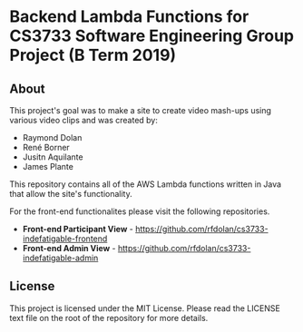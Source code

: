 # Backend Lambda Functions for CS3733 Software Engineering Group Project (B Term 2019)

## About
This project's goal was to make a site to create video mash-ups using various video clips and was created by: 
- Raymond Dolan
- René Borner
- Jusitn Aquilante
- James Plante  

This repository contains all of the AWS Lambda functions written in Java that allow the site's functionality.

For the front-end functionalites please visit the following repositories.  
- **Front-end Participant View** - https://github.com/rfdolan/cs3733-indefatigable-frontend
- **Front-end Admin View** - https://github.com/rfdolan/cs3733-indefatigable-admin

## License
This project is licensed under the MIT License. Please read the LICENSE text file on the root of the repository for more details.
